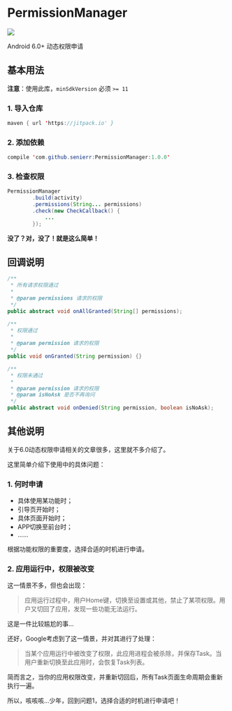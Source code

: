 # PermissionManager

[![](https://jitpack.io/v/senierr/PermissionManager.svg)](https://jitpack.io/#senierr/PermissionManager)

Android 6.0+ 动态权限申请

## 基本用法

**注意**：使用此库，`minSdkVersion` 必须 `>= 11`

### 1. 导入仓库

```java
maven { url 'https://jitpack.io' }
```

### 2. 添加依赖

```java
compile 'com.github.senierr:PermissionManager:1.0.0'
```

### 3. 检查权限

```java
PermissionManager
        .build(activity)
        .permissions(String... permissions)
        .check(new CheckCallback() {
            ...
        });
```

**没了？对，没了！就是这么简单！**

## 回调说明

```java
/**
 * 所有请求权限通过
 *
 * @param permissions 请求的权限
 */
public abstract void onAllGranted(String[] permissions);

/**
 * 权限通过
 *
 * @param permission 请求的权限
 */
public void onGranted(String permission) {}

/**
 * 权限未通过
 *
 * @param permission 请求的权限
 * @param isNoAsk 是否不再询问
 */
public abstract void onDenied(String permission, boolean isNoAsk);
```

## 其他说明

关于6.0动态权限申请相关的文章很多，这里就不多介绍了。

这里简单介绍下使用中的具体问题：

### 1. 何时申请

* 具体使用某功能时；
* 引导页开始时；
* 具体页面开始时；
* APP切换至前台时；
* ......

根据功能权限的重要度，选择合适的时机进行申请。

### 2. 应用运行中，权限被改变

这一情景不多，但也会出现：
>应用运行过程中，用户Home键，切换至设置或其他，禁止了某项权限。用户又切回了应用，发现一些功能无法运行。

这是一件比较尴尬的事...

还好，Google考虑到了这一情景，并对其进行了处理：

>当某个应用运行中被改变了权限，此应用进程会被杀除，并保存Task。当用户重新切换至此应用时，会恢复Task列表。

简而言之，当你的应用权限改变，并重新切回后，所有Task页面生命周期会重新执行一遍。

所以，咳咳咳...少年，回到问题1，选择合适的时机进行申请吧！